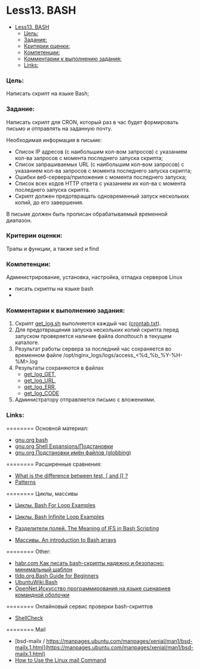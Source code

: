 # Less13. BASH
- [Less13. BASH](#less13-bash)
    - [Цель:](#цель)
    - [Задание:](#задание)
    - [Критерии оценки:](#критерии-оценки)
    - [Компетенции:](#компетенции)
    - [Комментарии к выполнению задания:](#комментарии-к-выполнению-задания)
    - [Links:](#links)

### Цель: 
Написать скрипт на языке Bash;

### Задание:
Написать скрипт для CRON, который раз в час будет формировать письмо и отправлять на заданную почту.

Необходимая информация в письме:

- Список IP адресов (с наибольшим кол-вом запросов) с указанием кол-ва запросов c момента последнего запуска скрипта;
- Список запрашиваемых URL (с наибольшим кол-вом запросов) с указанием кол-ва запросов c момента последнего запуска скрипта;
- Ошибки веб-сервера/приложения c момента последнего запуска;
- Список всех кодов HTTP ответа с указанием их кол-ва с момента последнего запуска скрипта.
- Скрипт должен предотвращать одновременный запуск нескольких копий, до его завершения.

В письме должен быть прописан обрабатываемый временной диапазон.

### Критерии оценки:
Трапы и функции, а также sed и find

### Компетенции:
Администрирование, установка, настройка, отладка серверов Linux
- писать скрипты на языке bash
- 
### Комментарии к выполнению задания:
1. Скрипт [get_log.sh](./files/get_log.sh) выполняется каждый час ([crontab.txt](./files/cronetab.txt)).  
2. Для предотвращения запуска нескольких копий скрипта перед запуском проверяется наличие файла donottouch в текущем каталоге.
3. Результат работы сервера за последний час сохраняется во временном файле /opt/nginx_logs/logs/access_<%d_%b_%Y-%H-%M>.log
4. Результаты сохраняются в файлах 
   - [get_log_GET](./files/get_log_GET), 
   - [get_log_URL](./files/get_log_URL), 
   - [get_log_ERR](./files/get_log_ERR), 
   - [get_log_CODE](./files/get_log_CODE)
5. Администратору отправляется письмо с вложениями.

### Links:

======== Основной материал:
- [gnu.org bash](https://www.gnu.org/software/bash/manual/bash.html)
- [gnu.org Shell Expansions/Подстановки](https://www.gnu.org/software/bash/manual/bash.html#Shell-Expansions)
- [gnu.org Подстановки имён файлов (globbing)](https://www.gnu.org/software/bash/manual/bash.html#Filename-Expansion)

======== Расширенные сравнения:
- [What is the difference between test, \[ and \[\[ ?](https://mywiki.wooledge.org/BashFAQ/031)
- [Patterns](https://mywiki.wooledge.org/BashGuide/Patterns)
    

======== Циклы, массивы
- [Циклы. Bash For Loop Examples](https://www.cyberciti.biz/faq/bash-for-loop/)
- [Циклы. Bash Infinite Loop Examples](https://www.cyberciti.biz/faq/bash-infinite-loop/)
    
- [Разделители полей. The Meaning of IFS in Bash Scripting](https://www.baeldung.com/linux/ifs-shell-variable)
- [Массивы. An introduction to Bash arrays](https://opensource.com/article/18/5/you-dont-know-bash-intro-bash-arrays)

======== Other:
- [habr.com Как писать bash-скрипты надежно и безопасно: минимальный шаблон](https://habr.com/ru/articles/590021/)
- [tldp.org.Bash Guide for Beginners](https://tldp.org/LDP/Bash-Beginners-Guide/html/)
- [UbuntuWiki.Bash](https://help.ubuntu.ru/wiki/bash)
- [OpenNet.Искусство программирования на языке сценариев командной оболочки](https://www.opennet.ru/docs/RUS/bash_scripting_guide/)

========
  Онлайновый сервис проверки bash-скриптов
- [ShellCheck](https://www.shellcheck.net/)

======== Mail
- [bsd-mailx / https://manpages.ubuntu.com/manpages/xenial/man1/bsd-mailx.1.html](https://manpages.ubuntu.com/manpages/xenial/man1/bsd-mailx.1.html)
- [How to Use the Linux mail Command](https://phoenixnap.com/kb/linux-mail-command)

  